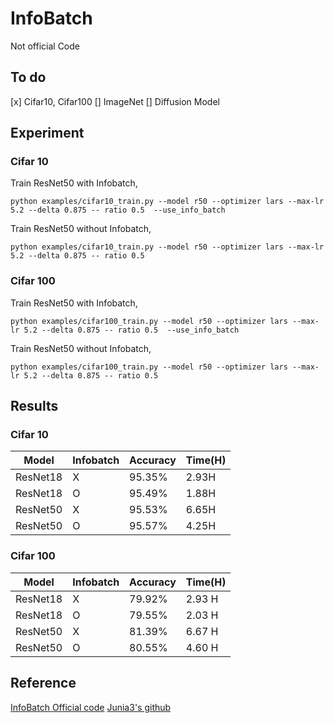 # InfoBatch

Not official Code

## To do

[x] Cifar10, Cifar100
[] ImageNet
[] Diffusion Model

## Experiment
### Cifar 10

Train ResNet50 with Infobatch, 

```
python examples/cifar10_train.py --model r50 --optimizer lars --max-lr 5.2 --delta 0.875 -- ratio 0.5  --use_info_batch
```

Train ResNet50 without Infobatch, 

```
python examples/cifar10_train.py --model r50 --optimizer lars --max-lr 5.2 --delta 0.875 -- ratio 0.5
```

### Cifar 100

Train ResNet50 with Infobatch, 

```
python examples/cifar100_train.py --model r50 --optimizer lars --max-lr 5.2 --delta 0.875 -- ratio 0.5  --use_info_batch
```

Train ResNet50 without Infobatch, 

```
python examples/cifar100_train.py --model r50 --optimizer lars --max-lr 5.2 --delta 0.875 -- ratio 0.5
```

## Results

### Cifar 10 

| Model | Infobatch | Accuracy | Time(H) |
|-------|-----------|----------|------|
| ResNet18 | X | 95.35% | 2.93H
| ResNet18 | O | 95.49% | 1.88H
| ResNet50 | X | 95.53% | 6.65H
| ResNet50 | O | 95.57% | 4.25H

### Cifar 100

| Model | Infobatch | Accuracy | Time(H) |
|-------|-----------|----------|------|
| ResNet18 | X | 79.92% | 2.93 H
| ResNet18 | O | 79.55% | 2.03 H
| ResNet50 | X | 81.39% | 6.67 H
| ResNet50 | O | 80.55% | 4.60 H

## Reference

[InfoBatch Official code](https://github.com/NUS-HPC-AI-Lab/InfoBatch/tree/master)
[Junia3's github](https://github.com/junia3/InfoBatch/tree/main)